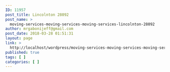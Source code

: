 ```yaml
---
ID: 11957
post_title: Lincolnton 28092
post_name: >
  moving-services-moving-services-moving-services-lincolnton-28092
author: mrgabonijeff@gmail.com
post_date: 2018-03-28 01:51:31
layout: page
link: >
  http://localhost/wordpress/moving-services-moving-services-moving-services-lincolnton-28092/
published: true
tags: [ ]
categories: [ ]
---
```

